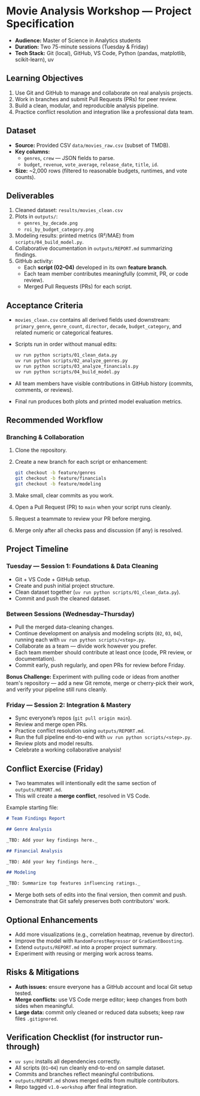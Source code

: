 # Movie Analysis Workshop — Project Specification

- **Audience:** Master of Science in Analytics students
- **Duration:** Two 75-minute sessions (Tuesday & Friday)
- **Tech Stack:** Git (local), GitHub, VS Code, Python (pandas, matplotlib,
  scikit-learn), uv

## Learning Objectives

1. Use Git and GitHub to manage and collaborate on real analysis projects.
2. Work in branches and submit Pull Requests (PRs) for peer review.
3. Build a clean, modular, and reproducible analysis pipeline.
4. Practice conflict resolution and integration like a professional data team.

## Dataset

- **Source:** Provided CSV `data/movies_raw.csv` (subset of TMDB).
- **Key columns:**
  - `genres`, `crew` — JSON fields to parse.
  - `budget`, `revenue`, `vote_average`, `release_date`, `title`, `id`.
- **Size:** ~2,000 rows (filtered to reasonable budgets, runtimes, and vote
  counts).

## Deliverables

1. Cleaned dataset: `results/movies_clean.csv`
2. Plots in `outputs/`:
   - `genres_by_decade.png`
   - `roi_by_budget_category.png`
3. Modeling results: printed metrics (R²/MAE) from `scripts/04_build_model.py`.
4. Collaborative documentation in `outputs/REPORT.md` summarizing findings.
5. GitHub activity:
   - Each **script (02–04)** developed in its own **feature branch**.
   - Each team member contributes meaningfully (commit, PR, or code review).
   - Merged Pull Requests (PRs) for each script.

## Acceptance Criteria

- `movies_clean.csv` contains all derived fields used downstream:
  `primary_genre`, `genre_count`, `director`, `decade`, `budget_category`, and
  related numeric or categorical features.
- Scripts run in order without manual edits:

  ```bash
  uv run python scripts/01_clean_data.py
  uv run python scripts/02_analyze_genres.py
  uv run python scripts/03_analyze_financials.py
  uv run python scripts/04_build_model.py
  ```

- All team members have visible contributions in GitHub history (commits,
  comments, or reviews).
- Final run produces both plots and printed model evaluation metrics.

## Recommended Workflow

### Branching & Collaboration

1. Clone the repository.
2. Create a new branch for each script or enhancement:

   ```bash
   git checkout -b feature/genres
   git checkout -b feature/financials
   git checkout -b feature/modeling
   ```

3. Make small, clear commits as you work.
4. Open a Pull Request (PR) to `main` when your script runs cleanly.
5. Request a teammate to review your PR before merging.
6. Merge only after all checks pass and discussion (if any) is resolved.

## Project Timeline

### **Tuesday — Session 1: Foundations & Data Cleaning**

- Git + VS Code + GitHub setup.
- Create and push initial project structure.
- Clean dataset together (`uv run python scripts/01_clean_data.py`).
- Commit and push the cleaned dataset.

### **Between Sessions (Wednesday–Thursday)**

- Pull the merged data-cleaning changes.
- Continue development on analysis and modeling scripts (`02`, `03`, `04`),
  running each with `uv run python scripts/<step>.py`.
- Collaborate as a team — divide work however you prefer.
- Each team member should contribute at least once (code, PR review, or
  documentation).
- Commit early, push regularly, and open PRs for review before Friday.

**Bonus Challenge:** Experiment with pulling code or ideas from another team's
repository — add a new Git remote, merge or cherry-pick their work, and verify
your pipeline still runs cleanly.

### **Friday — Session 2: Integration & Mastery**

- Sync everyone’s repos (`git pull origin main`).
- Review and merge open PRs.
- Practice conflict resolution using `outputs/REPORT.md`.
- Run the full pipeline end-to-end with `uv run python scripts/<step>.py`.
- Review plots and model results.
- Celebrate a working collaborative analysis!

## Conflict Exercise (Friday)

- Two teammates will intentionally edit the same section of `outputs/REPORT.md`.
- This will create a **merge conflict**, resolved in VS Code.

Example starting file:

```markdown
# Team Findings Report

## Genre Analysis

_TBD: Add your key findings here._

## Financial Analysis

_TBD: Add your key findings here._

## Modeling

_TBD: Summarize top features influencing ratings._
```

- Merge both sets of edits into the final version, then commit and push.
- Demonstrate that Git safely preserves both contributors' work.

## Optional Enhancements

- Add more visualizations (e.g., correlation heatmap, revenue by director).
- Improve the model with `RandomForestRegressor` or `GradientBoosting`.
- Extend `outputs/REPORT.md` into a proper project summary.
- Experiment with reusing or merging work across teams.

## Risks & Mitigations

- **Auth issues:** ensure everyone has a GitHub account and local Git setup
  tested.
- **Merge conflicts:** use VS Code merge editor; keep changes from both sides
  when meaningful.
- **Large data:** commit only cleaned or reduced data subsets; keep raw files
  `.gitignored`.

## Verification Checklist (for instructor run-through)

- `uv sync` installs all dependencies correctly.
- All scripts (`01`–`04`) run cleanly end-to-end on sample dataset.
- Commits and branches reflect meaningful contributions.
- `outputs/REPORT.md` shows merged edits from multiple contributors.
- Repo tagged `v1.0-workshop` after final integration.
